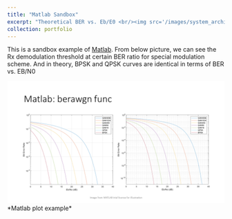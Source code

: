 ```yaml
---
title: "Matlab Sandbox"
excerpt: "Theoretical BER vs. Eb/E0 <br/><img src='/images/system_architect_BER_web.png'>"
collection: portfolio
---
```


This is a sandbox example of [Matlab](https://matlab.mathworks.com/). From below picture, we can see the Rx demodulation threshold at certain BER ratio for special modulation scheme. And in theory, BPSK and QPSK curves are identical in terms of BER vs. EB/N0  

<a href="/images/system_architect_BER_web.png">
    <img 
        src="/images/system_architect_BER_web.png" 
    >
</a>
*Matlab plot example*